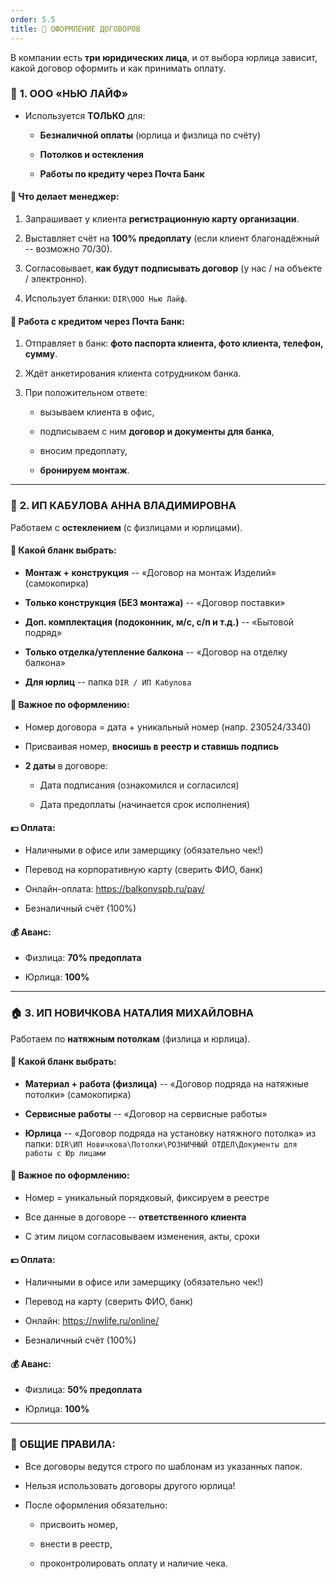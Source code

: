 ```yaml
---
order: 5.5
title: 📑 ОФОРМЛЕНИЕ ДОГОВОРОВ
---
```


В компании есть **три юридических лица**, и от выбора юрлица зависит, какой договор оформить и как принимать оплату.

### 🏢 **1\. ООО «НЬЮ ЛАЙФ»**

-  Используется **ТОЛЬКО** для:

   -  **Безналичной оплаты** (юрлица и физлица по счёту)

   -  **Потолков и остекления**

   -  **Работы по кредиту через Почта Банк**

#### 🔹 Что делает менеджер:

1. Запрашивает у клиента **регистрационную карту организации**.

2. Выставляет счёт на **100% предоплату** (если клиент благонадёжный -- возможно 70/30).

3. Согласовывает, **как будут подписывать договор** (у нас / на объекте / электронно).

4. Использует бланки: `DIR\ООО Нью Лайф`.

#### 📌 Работа с кредитом через Почта Банк:

1. Отправляет в банк: **фото паспорта клиента, фото клиента, телефон, сумму**.

2. Ждёт анкетирования клиента сотрудником банка.

3. При положительном ответе:

   -  вызываем клиента в офис,

   -  подписываем с ним **договор и документы для банка**,

   -  вносим предоплату,

   -  **бронируем монтаж**.

---

### 🧾 **2\. ИП КАБУЛОВА АННА ВЛАДИМИРОВНА**

Работаем с **остеклением** (с физлицами и юрлицами).

#### 🔹 Какой бланк выбрать:

-  **Монтаж + конструкция** -- «Договор на монтаж Изделий» (самокопирка)

-  **Только конструкция (БЕЗ монтажа)** -- «Договор поставки»

-  **Доп. комплектация (подоконник, м/с, с/п и т.д.)** -- «Бытовой подряд»

-  **Только отделка/утепление балкона** -- «Договор на отделку балкона»

-  **Для юрлиц** -- папка `DIR / ИП Кабулова`

#### 🔹 Важное по оформлению:

-  Номер договора = дата + уникальный номер (напр. 230524/3340)

-  Присваивая номер, **вносишь в реестр и ставишь подпись**

-  **2 даты** в договоре:

   -  Дата подписания (ознакомился и согласился)

   -  Дата предоплаты (начинается срок исполнения)

#### 💵 Оплата:

-  Наличными в офисе или замерщику (обязательно чек!)

-  Перевод на корпоративную карту (сверить ФИО, банк)

-  Онлайн-оплата: <https://balkonvspb.ru/pay/>

-  Безналичный счёт (100%)

#### 💰 Аванс:

-  Физлица: **70% предоплата**

-  Юрлица: **100%**

---

### 🏠 **3\. ИП НОВИЧКОВА НАТАЛИЯ МИХАЙЛОВНА**

Работаем по **натяжным потолкам** (физлица и юрлица).

#### 🔹 Какой бланк выбрать:

-  **Материал + работа (физлица)** -- «Договор подряда на натяжные потолки» (самокопирка)

-  **Сервисные работы** -- «Договор на сервисные работы»

-  **Юрлица** -- «Договор подряда на установку натяжного потолка» из папки: `DIR\ИП Новичкова\Потолки\РОЗНИЧНЫЙ ОТДЕЛ\Документы для работы с Юр лицами`

#### 🔹 Важное по оформлению:

-  Номер = уникальный порядковый, фиксируем в реестре

-  Все данные в договоре -- **ответственного клиента**

-  С этим лицом согласовываем изменения, акты, сроки

#### 💵 Оплата:

-  Наличными в офисе или замерщику (обязательно чек!)

-  Перевод на карту (сверить ФИО, банк)

-  Онлайн: <https://nwlife.ru/online/>

-  Безналичный счёт (100%)

#### 💰 Аванс:

-  Физлица: **50% предоплата**

-  Юрлица: **100%**

---

### 🧷 ОБЩИЕ ПРАВИЛА:

-  Все договоры ведутся строго по шаблонам из указанных папок.

-  Нельзя использовать договоры другого юрлица!

-  После оформления обязательно:

   -  присвоить номер,

   -  внести в реестр,

   -  проконтролировать оплату и наличие чека.